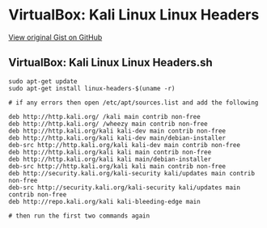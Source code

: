 # VirtualBox: Kali Linux Linux Headers

[View original Gist on GitHub](https://gist.github.com/Integralist/2f03b8b13d8c0b5515bfd32ba15a2864)

## VirtualBox: Kali Linux Linux Headers.sh

```shell
sudo apt-get update
sudo apt-get install linux-headers-$(uname -r)

# if any errors then open /etc/apt/sources.list and add the following

deb http://http.kali.org/ /kali main contrib non-free
deb http://http.kali.org/ /wheezy main contrib non-free
deb http://http.kali.org/kali kali-dev main contrib non-free
deb http://http.kali.org/kali kali-dev main/debian-installer
deb-src http://http.kali.org/kali kali-dev main contrib non-free
deb http://http.kali.org/kali kali main contrib non-free
deb http://http.kali.org/kali kali main/debian-installer
deb-src http://http.kali.org/kali kali main contrib non-free
deb http://security.kali.org/kali-security kali/updates main contrib non-free
deb-src http://security.kali.org/kali-security kali/updates main contrib non-free
deb http://repo.kali.org/kali kali-bleeding-edge main

# then run the first two commands again
```

